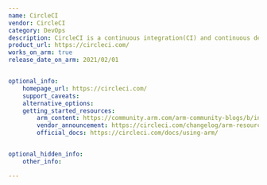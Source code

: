 ```yaml
---
name: CircleCI
vendor: CircleCI
category: DevOps
description: CircleCI is a continuous integration(CI) and continuous delivery(CD) platform that can be used to implement DevOps practices.
product_url: https://circleci.com/
works_on_arm: true
release_date_on_arm: 2021/02/01


optional_info:
    homepage_url: https://circleci.com/
    support_caveats:
    alternative_options:
    getting_started_resources:
        arm_content: https://community.arm.com/arm-community-blogs/b/internet-of-things-blog/posts/new-arm-virtual-hardware
        vendor_announcement: https://circleci.com/changelog/arm-resources-on-circleci/
        official_docs: https://circleci.com/docs/using-arm/


optional_hidden_info:
    other_info: 

---
```

